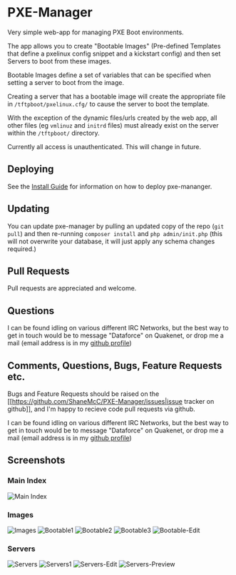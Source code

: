 # PXE-Manager

Very simple web-app for managing PXE Boot environments.

The app allows you to create "Bootable Images" (Pre-defined Templates that define a pxelinux config snippet and a kickstart config) and then set Servers to boot from these images.

Bootable Images define a set of variables that can be specified when setting a server to boot from the image.

Creating a server that has a bootable image will create the appropriate file in `/tftpboot/pxelinux.cfg/` to cause the server to boot the template.

With the exception of the dynamic files/urls created by the web app, all other files (eg `vmlinuz` and `initrd` files) must already exist on the server within the `/tftpboot/` directory.

Currently all access is unauthenticated. This will change in future.

## Deploying

See the [Install Guide](https://github.com/ShaneMcC/PXE-Manager/wiki/Install-Guide) for information on how to deploy pxe-mananger.

## Updating

You can update pxe-manager by pulling an updated copy of the repo (`git pull`) and then re-running `composer install` and `php admin/init.php` (this will not overwrite your database, it will just apply any schema changes required.)

## Pull Requests
Pull requests are appreciated and welcome.

## Questions
I can be found idling on various different IRC Networks, but the best way to get in touch would be to message "Dataforce" on Quakenet, or drop me a mail (email address is in my [github profile](https://github.com/ShaneMcC))

## Comments, Questions, Bugs, Feature Requests etc.

Bugs and Feature Requests should be raised on the [[https://github.com/ShaneMcC/PXE-Manager/issues|issue tracker on github]], and I'm happy to recieve code pull requests via github.

I can be found idling on various different IRC Networks, but the best way to get in touch would be to message "Dataforce" on Quakenet, or drop me a mail (email address is in my [github profile](https://github.com/ShaneMcC))

## Screenshots

### Main Index
![Main Index](/screenshots/index.png?raw=true "Main Index")

### Images
![Images](/screenshots/images.png?raw=true "Images")
![Bootable1](/screenshots/bootable1.png?raw=true "Bootable1")
![Bootable2](/screenshots/bootable2.png?raw=true "Bootable2")
![Bootable3](/screenshots/bootable3.png?raw=true "Bootable3")
![Bootable-Edit](/screenshots/bootable-edit.png?raw=true "Bootable-Edit")

### Servers
![Servers](/screenshots/servers.png?raw=true "Servers")
![Servers1](/screenshots/servers1.png?raw=true "Servers1")
![Servers-Edit](/screenshots/servers-edit.png?raw=true "Servers-Edit")
![Servers-Preview](/screenshots/servers-preview.png?raw=true "Servers-Preview")
